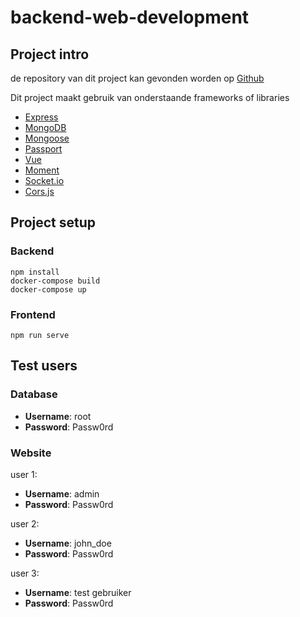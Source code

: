 # backend-web-development

## Project intro

de repository van dit project kan gevonden worden op 
[Github](https://github.com/thuurvdp/Backen-webdevelopement.git)

Dit project maakt gebruik van onderstaande frameworks of libraries

* [Express](https://expressjs.com)
* [MongoDB](https://www.mongodb.com/)
* [Mongoose](http://mongoosejs.com)
* [Passport](http://www.passportjs.org)
* [Vue](https://vuejs.org)
* [Moment](http://momentjs.com/)
* [Socket.io](https://socket.io/)
* [Cors.js](https://github.com/expressjs/cors)

## Project setup

### Backend
```
npm install
docker-compose build
docker-compose up
```
### Frontend
```
npm run serve
```

## Test users

### Database

* **Username**: root
* **Password**: Passw0rd

### Website

user 1:
* **Username**: admin
* **Password**: Passw0rd

user 2:
* **Username**: john_doe
* **Password**: Passw0rd

user 3:
* **Username**: test gebruiker
* **Password**: Passw0rd

